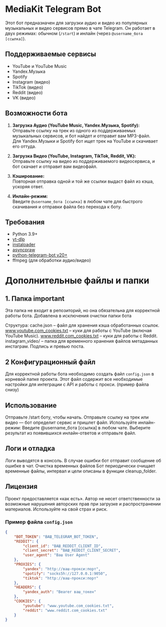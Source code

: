 # MediaKit Telegram Bot

Этот бот предназначен для загрузки аудио и видео из популярных музыкальных и видео сервисов прямо в чате Telegram. Он работает в двух режимах: обычном (`/start`) и инлайн (через `@username_бота [ссылка]`).

## Поддерживаемые сервисы

- YouTube и YouTube Music
- Yandex.Музыка
- Spotify
- Instagram (видео)
- TikTok (видео)
- Reddit (видео)
- VK (видео)

## Возможности бота

1. **Загрузка Аудио (YouTube Music, Yandex.Музыка, Spotify):**  
   Отправьте ссылку на трек из одного из поддерживаемых музыкальных сервисов, и бот найдет и отправит вам MP3-файл.  
   Для Yandex.Музыки и Spotify бот ищет трек на YouTube и скачивает его оттуда.

2. **Загрузка Видео (YouTube, Instagram, TikTok, Reddit, VK):**  
   Отправьте ссылку на видео из поддерживаемого видеосервиса, и бот скачает и отправит вам видеофайл.

3. **Кэширование:**  
   Повторная отправка одной и той же ссылки выдаст файл из кэша, ускоряя ответ.

4. **Инлайн-режим:**  
   Введите `@username_бота [ссылка]` в любом чате для быстрого скачивания и отправки файла без перехода к боту.

## Требования

- Python 3.9+
- [yt-dlp](https://github.com/yt-dlp/yt-dlp)
- [instaloader](https://github.com/instaloader/instaloader)
- [asyncpraw](https://github.com/praw-dev/asyncpraw)
- [python-telegram-bot v20+](https://github.com/python-telegram-bot/python-telegram-bot)
- ffmpeg (для обработки аудио/видео)

# Дополнительные файлы и папки
## 1. Папка important
Эта папка не входит в репозиторий, но она обязательна для корректной работы бота. Добавлена в исключения очистки папки бота

Структура:
cache.json – файл для хранения кэша обработанных ссылок.
www.youtube.com_cookies.txt – куки для работы с YouTube (включая YouTube Music).
www.reddit.com_cookies.txt – куки для работы с Reddit. 
instagram_video/ – папка для временного хранения файлов метаданных инстаграм. Подпись и превью поста. 

## 2 Конфигурационный файл

Для корректной работы бота необходимо создать файл `config.json` в корневой папке проекта. Этот файл содержит все необходимые настройки для интеграции с API и работы с прокси. (пример файла снизу)

## Использование
Отправьте /start боту, чтобы начать.
Отправьте ссылку на трек или видео — бот определит сервис и пришлет файл.
Используйте инлайн-режим:
Введите @username_бота [ссылка] в любом чате.
Выберите результат из появившихся инлайн-ответов и отправьте файл.

## Логи и отладка
Логи выводятся в консоль.
В случае ошибки бот отправит сообщение об ошибке в чат.
Очистка временных файлов
Бот периодически очищает временные файлы, интервал и цели описаны в функции cleanup_folder.

## Лицензия
Проект предоставляется «как есть». Автор не несет ответственности за возможные нарушения авторских прав при загрузке и распространении материалов. Используйте на свой страх и риск.



### Пример файла `config.json`
```json
{
    "BOT_TOKEN": "ВАШ_TELEGRAM_BOT_TOKEN",
    "REDDIT": {
        "client_id": "ВАШ_REDDIT_CLIENT_ID",
        "client_secret": "ВАШ_REDDIT_CLIENT_SECRET",
        "user_agent": "Ваш User Agent"
    },
    "PROXIES": {
        "yandex": "http://ваш-прокси:порт",
        "spotify": "socks5h://127.0.0.1:9050",
        "tiktok": "http://ваш-прокси:порт"
    },
    "HEADERS": {
        "yandex_auth": "Bearer ваш_токен"
    },
    "COOKIES": {
        "youtube": "www.youtube.com_cookies.txt",
        "reddit": "www.reddit.com_cookies.txt"
    }
}

